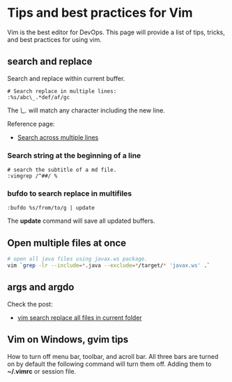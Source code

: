 # Tips and best practices for Vim

Vim is the best editor for DevOps.
This page will provide a list of tips, tricks, and best practices for using vim.

## search and replace

Search and replace within current buffer.

```vim
# Search replace in multiple lines:
:%s/abc\_.*def/af/gc
```

The *\\_.* will match any character including the new line.

Reference page:

* [Search across multiple lines](https://vim.fandom.com/wiki/Search_across_multiple_lines)

### Search string at the beginning of a line

```vim
# search the subtitle of a md file.
:vimgrep /^##/ %
```

### bufdo to search replace in multifiles

```vim
:bufdo %s/from/to/g | update
```

The **update** command will save all updated buffers.


## Open multiple files at once

```bash
# open all java files using javax.ws package.
vim `grep -lr --include=*.java --exclude=*/target/* 'javax.ws' .`
```

## args and argdo

Check the post:

* [vim search replace all files in current folder](https://vi.stackexchange.com/questions/2776/vim-search-replace-all-files-in-current-project-folder#:~:text=If%20you%20want%20to%20perform,multiple%20filenames%20or%20even%20globs.&text=You%20can%20view%20the%20current,by%20running%20%3Aargs%20by%20itself.)

## Vim on Windows, gvim tips

How to turn off menu bar, toolbar, and acroll bar.
All three bars are turned on by default the following command will turn them off.
Adding them to **~/.vimrc** or session file.
